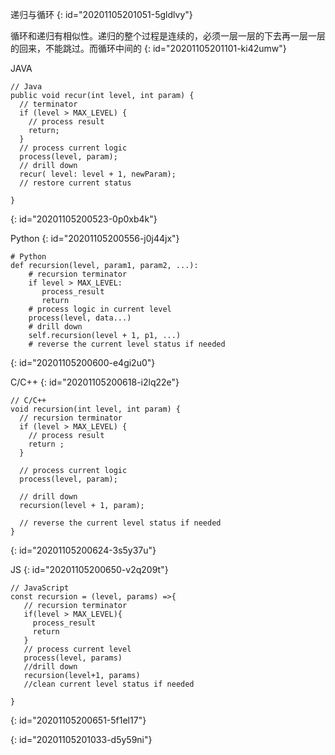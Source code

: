 递归与循环
{: id="20201105201051-5gldlvy"}

循环和递归有相似性。递归的整个过程是连续的，必须一层一层的下去再一层一层的回来，不能跳过。而循环中间的
{: id="20201105201101-ki42umw"}

JAVA

```
// Java
public void recur(int level, int param) { 
  // terminator 
  if (level > MAX_LEVEL) { 
    // process result 
    return; 
  }
  // process current logic 
  process(level, param); 
  // drill down 
  recur( level: level + 1, newParam); 
  // restore current status 
 
}
```
{: id="20201105200523-0p0xb4k"}

Python
{: id="20201105200556-j0j44jx"}

```
# Python
def recursion(level, param1, param2, ...): 
    # recursion terminator 
    if level > MAX_LEVEL: 
	   process_result 
	   return 
    # process logic in current level 
    process(level, data...) 
    # drill down 
    self.recursion(level + 1, p1, ...) 
    # reverse the current level status if needed
```
{: id="20201105200600-e4gi2u0"}

C/C++
{: id="20201105200618-i2lq22e"}

```
// C/C++
void recursion(int level, int param) { 
  // recursion terminator
  if (level > MAX_LEVEL) { 
    // process result 
    return ; 
  }

  // process current logic 
  process(level, param);

  // drill down 
  recursion(level + 1, param);

  // reverse the current level status if needed
}

```
{: id="20201105200624-3s5y37u"}

JS
{: id="20201105200650-v2q209t"}

```
// JavaScript
const recursion = (level, params) =>{
   // recursion terminator
   if(level > MAX_LEVEL){
     process_result
     return 
   }
   // process current level
   process(level, params)
   //drill down
   recursion(level+1, params)
   //clean current level status if needed
   
}
```
{: id="20201105200651-5f1el17"}

{: id="20201105201033-d5y59ni"}
